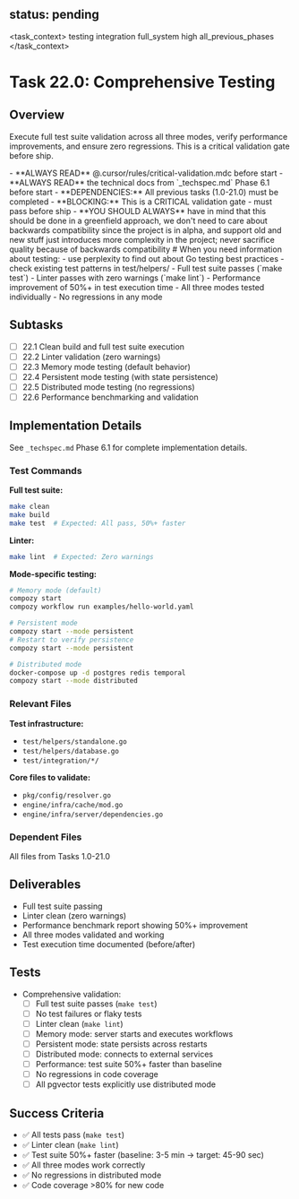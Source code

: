 ## status: pending

<task_context>
<domain>testing</domain>
<type>integration</type>
<scope>full_system</scope>
<complexity>high</complexity>
<dependencies>all_previous_phases</dependencies>
</task_context>

# Task 22.0: Comprehensive Testing

## Overview

Execute full test suite validation across all three modes, verify performance improvements, and ensure zero regressions. This is a critical validation gate before ship.

<critical>
- **ALWAYS READ** @.cursor/rules/critical-validation.mdc before start
- **ALWAYS READ** the technical docs from `_techspec.md` Phase 6.1 before start
- **DEPENDENCIES:** All previous tasks (1.0-21.0) must be completed
- **BLOCKING:** This is a CRITICAL validation gate - must pass before ship
- **YOU SHOULD ALWAYS** have in mind that this should be done in a greenfield approach, we don't need to care about backwards compatibility since the project is in alpha, and support old and new stuff just introduces more complexity in the project; never sacrifice quality because of backwards compatibility
</critical>

<research>
# When you need information about testing:
- use perplexity to find out about Go testing best practices
- check existing test patterns in test/helpers/
</research>

<requirements>
- Full test suite passes (`make test`)
- Linter passes with zero warnings (`make lint`)
- Performance improvement of 50%+ in test execution time
- All three modes tested individually
- No regressions in any mode
</requirements>

## Subtasks

- [ ] 22.1 Clean build and full test suite execution
- [ ] 22.2 Linter validation (zero warnings)
- [ ] 22.3 Memory mode testing (default behavior)
- [ ] 22.4 Persistent mode testing (with state persistence)
- [ ] 22.5 Distributed mode testing (no regressions)
- [ ] 22.6 Performance benchmarking and validation

## Implementation Details

See `_techspec.md` Phase 6.1 for complete implementation details.

### Test Commands

**Full test suite:**
```bash
make clean
make build
make test  # Expected: All pass, 50%+ faster
```

**Linter:**
```bash
make lint  # Expected: Zero warnings
```

**Mode-specific testing:**
```bash
# Memory mode (default)
compozy start
compozy workflow run examples/hello-world.yaml

# Persistent mode
compozy start --mode persistent
# Restart to verify persistence
compozy start --mode persistent

# Distributed mode
docker-compose up -d postgres redis temporal
compozy start --mode distributed
```

### Relevant Files

**Test infrastructure:**
- `test/helpers/standalone.go`
- `test/helpers/database.go`
- `test/integration/*/`

**Core files to validate:**
- `pkg/config/resolver.go`
- `engine/infra/cache/mod.go`
- `engine/infra/server/dependencies.go`

### Dependent Files

All files from Tasks 1.0-21.0

## Deliverables

- Full test suite passing
- Linter clean (zero warnings)
- Performance benchmark report showing 50%+ improvement
- All three modes validated and working
- Test execution time documented (before/after)

## Tests

- Comprehensive validation:
  - [ ] Full test suite passes (`make test`)
  - [ ] No test failures or flaky tests
  - [ ] Linter clean (`make lint`)
  - [ ] Memory mode: server starts and executes workflows
  - [ ] Persistent mode: state persists across restarts
  - [ ] Distributed mode: connects to external services
  - [ ] Performance: test suite 50%+ faster than baseline
  - [ ] No regressions in code coverage
  - [ ] All pgvector tests explicitly use distributed mode

## Success Criteria

- ✅ All tests pass (`make test`)
- ✅ Linter clean (`make lint`)
- ✅ Test suite 50%+ faster (baseline: 3-5 min → target: 45-90 sec)
- ✅ All three modes work correctly
- ✅ No regressions in distributed mode
- ✅ Code coverage >80% for new code
